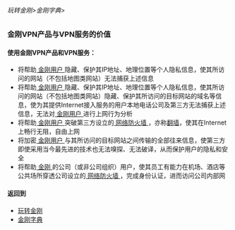 ###### 玩转金刚>金刚字典>

### 金刚VPN产品与VPN服务的价值

#### 使用金刚VPN产品和VPN服务：
  - 将帮助[ 金刚用户 ](https://github.com/a2zitpro/web/blob/master/LadderFree/kkDictionary/kkuser.md)隐藏、保护其IP地址、地理位置等个人隐私信息，使其所访问的网站（不包括地图类网站）无法捕获上述信息
  - 将帮助[ 金刚用户 ](https://github.com/a2zitpro/web/blob/master/LadderFree/kkDictionary/kkuser.md)隐藏、保护其IP地址、地理位置等个人隐私信息，使其所访问的网站（不包括地图类网站）隐藏、保护其所访问的目标网站的域名等信息，使为其提供Internet接入服务的用户本地电话公司及第三方无法捕获上述信息，无法对[ 金刚用户 ](https://github.com/a2zitpro/web/blob/master/kkuser.md)进行上网行为分析
  - 将帮助[ 金刚用户 ](https://github.com/a2zitpro/web/blob/master/LadderFree/kkDictionary/kkuser.md)突破第三方设立的[ 网络防火墙 ](https://github.com/a2zitpro/web/blob/master/LadderFree/kkDictionary/kkuser.md)，亦称[翻墙](https://github.com/a2zitpro/web/blob/master/LadderFree/kkDictionary/OverTheWall.md)，使其在Internet上畅行无阻，自由上网
  - 将加密[ 金刚用户 ](https://github.com/a2zitpro/web/blob/master/LadderFree/kkDictionary/kkuser.md)与其所访问的目标网站之间传输的全部往来信息，使第三方即使采用当今最先进的技术也无法嗅探、无法破译，从而保护用户的隐私和安全
  - 将帮助[ 金刚 ](https://github.com/a2zitpro/web/blob/master/LadderFree/kkDictionary/a2zitpro.md)的公司（或非公司组织）用户，使其员工有能力在机场、酒店等公共场所穿透公司设立的[ 网络防火墙 ](https://github.com/a2zitpro/web/blob/master/LadderFree/kkDictionary/kkuser.md)，完成身份认证，进而访问公司内部网

#### 返回到
- [玩转金刚](https://github.com/a2zitpro/web/blob/master/LadderFree/main.md)
- [金刚字典](https://github.com/a2zitpro/web/blob/master/LadderFree/kkDictionary/kkDictionary.md)

